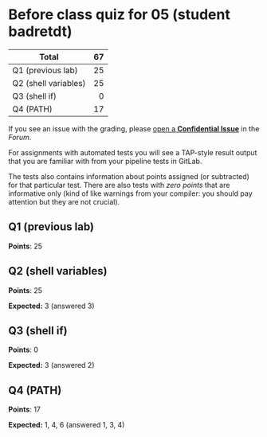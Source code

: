# Before class quiz for 05 (student badretdt)

| Total                                            |    67 |
|--------------------------------------------------|------:|
| Q1 (previous lab)                                |    25 |
| Q2 (shell variables)                             |    25 |
| Q3 (shell if)                                    |     0 |
| Q4 (PATH)                                        |    17 |

If you see an issue with the grading, please
[open a **Confidential Issue**](https://gitlab.mff.cuni.cz/teaching/nswi177/2022/common/forum/-/issues/new?issue[confidential]=true&issue[title]=Grading+Before+class+quiz+for+05)
in the _Forum_.


For assignments with automated tests you will see a TAP-style result output
that you are familiar with from your pipeline tests in GitLab.

The tests also contains information about points assigned (or subtracted)
for that particular test. There are also tests with _zero points_ that
are informative only (kind of like warnings from your compiler: you
should pay attention but they are not crucial).

## Q1 (previous lab)

**Points**: 25


## Q2 (shell variables)

**Points**: 25

**Expected:** 3 (answered 3)


## Q3 (shell if)

**Points**: 0

**Expected:** 3 (answered 2)


## Q4 (PATH)

**Points**: 17

**Expected:** 1, 4, 6 (answered 1, 3, 4)


